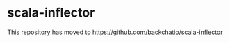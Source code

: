 scala-inflector
===============

This repository has moved to https://github.com/backchatio/scala-inflector